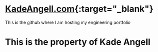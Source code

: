 # [KadeAngell.com](https://www.KadeAngell.com){:target="_blank"}
 This is the github where I am hosting my engineering portfolio
# This is the property of Kade Angell

